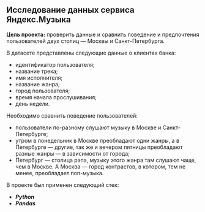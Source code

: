 ## Исследование данных сервиса Яндекс.Музыка

**Цель проекта:** проверить данные и сравнить поведение и предпочтения пользователей двух столиц — Москвы и Санкт-Петербурга.

В датасете представлены следующие данные о клиентах банка:
* идентификатор пользователя;
* название трека;
* имя исполнителя;
* название жанра;
* город пользователя;
* время начала прослушивания;
* день недели.

Необходимо сравнить поведение пользователей:
* пользователи по-разному слушают музыку в Москве и Санкт-Петербурге;
* утром в понедельник в Москве преобладают одни жанры, а в Петербурге — другие, так же и вечером пятницы преобладают разные жанры — в зависимости от города;
* Петербург — столица рэпа, музыку этого жанра там слушают чаще, чем в Москве. А Москва — город контрастов, в котором, тем не менее, преобладает поп-музыка.

В проекте был применен следующий стек:
* **_Python_**
* **_Pandas_**
